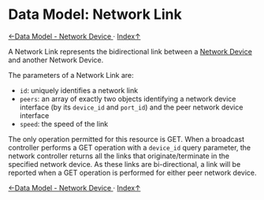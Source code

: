 # Data Model: Network Link

[←Data Model - Network Device ](3.3._Data_Model_-_Network_Device.md) · [ Index↑ ](..)



A Network Link represents the bidirectional link between a [Network Device](3.3._Data_Model_-_Network_Device.md) and another Network Device.

The parameters of a Network Link are:

* `id`: uniquely identifies a network link
* `peers`: an array of exactly two objects identifying a network device interface (by its `device_id` and `port_id`) and the peer network device interface
* `speed`: the speed of the link

The only operation permitted for this resource is GET. When a broadcast controller performs a GET operation with a `device_id` query parameter, the network controller returns all the links that originate/terminate in the specified network device.
As these links are bi-directional, a link will be reported when a GET operation is performed for either peer network device.

[←Data Model - Network Device ](3.3._Data_Model_-_Network_Device.md) · [ Index↑ ](..)
